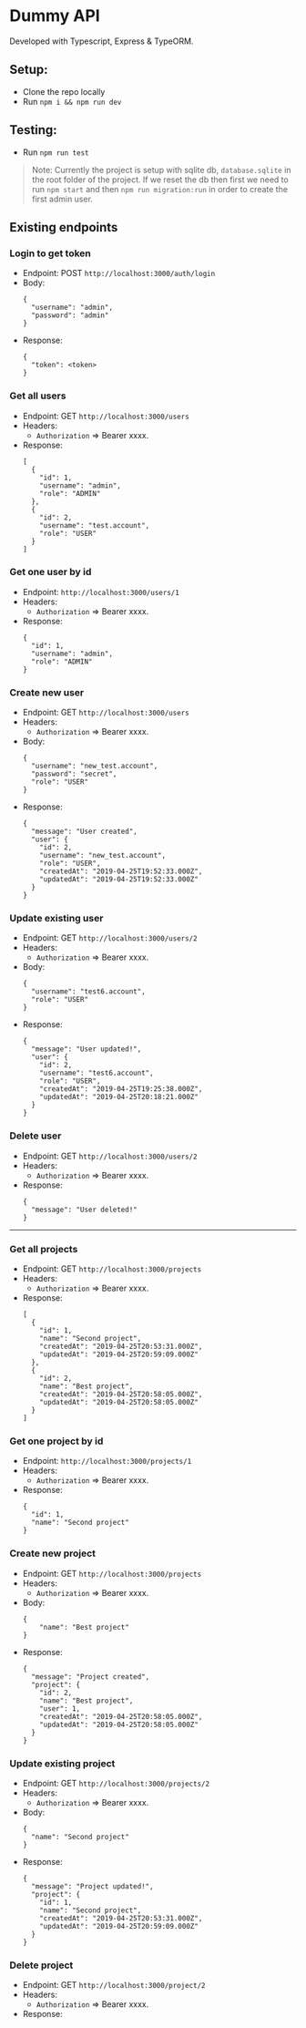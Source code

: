 
# Dummy API
Developed with Typescript, Express & TypeORM.

## Setup:
- Clone the repo locally
- Run `npm i && npm run dev`

## Testing:
- Run `npm run test`

> Note: Currently the project is setup with sqlite db, `database.sqlite` in the root folder of the project. If we reset the db then first we need to run `npm start` and then `npm run migration:run` in order to create the first admin user.

## Existing endpoints

### Login to get token
- Endpoint: POST `http://localhost:3000/auth/login`
- Body:
  ```
  {
    "username": "admin",
    "password": "admin"
  }
  ```
- Response:
  ```
  {
    "token": <token>
  }
  ```

### Get all users
- Endpoint: GET `http://localhost:3000/users`
- Headers:
  - `Authorization` => Bearer xxxx.
- Response:
  ```
  [
    {
      "id": 1,
      "username": "admin",
      "role": "ADMIN"
    },
    {
      "id": 2,
      "username": "test.account",
      "role": "USER"
    }
  ]
  ```

### Get one user by id
- Endpoint: `http://localhost:3000/users/1`
- Headers:
  - `Authorization` => Bearer xxxx.
- Response:
  ```
  {
    "id": 1,
    "username": "admin",
    "role": "ADMIN"
  }
  ```

### Create new user
- Endpoint: GET `http://localhost:3000/users`
- Headers:
  - `Authorization` => Bearer xxxx.
- Body:
  ```
  {
    "username": "new_test.account",
    "password": "secret",
    "role": "USER"
  }
  ```
- Response:
  ```
  {
    "message": "User created",
    "user": {
      "id": 2,
      "username": "new_test.account",
      "role": "USER",
      "createdAt": "2019-04-25T19:52:33.000Z",
      "updatedAt": "2019-04-25T19:52:33.000Z"
    }
  }
  ```

### Update existing user
- Endpoint: GET `http://localhost:3000/users/2`
- Headers:
  - `Authorization` => Bearer xxxx.
- Body:
  ```
  {
    "username": "test6.account",
    "role": "USER"
  }
  ```
- Response:
  ```
  {
    "message": "User updated!",
    "user": {
      "id": 2,
      "username": "test6.account",
      "role": "USER",
      "createdAt": "2019-04-25T19:25:38.000Z",
      "updatedAt": "2019-04-25T20:18:21.000Z"
    }
  }
  ```

### Delete user
- Endpoint: GET `http://localhost:3000/users/2`
- Headers:
  - `Authorization` => Bearer xxxx.
- Response:
  ```
  {
    "message": "User deleted!"
  }
  ```

---

### Get all projects
- Endpoint: GET `http://localhost:3000/projects`
- Headers:
  - `Authorization` => Bearer xxxx.
- Response:
  ```
  [
    {
      "id": 1,
      "name": "Second project",
      "createdAt": "2019-04-25T20:53:31.000Z",
      "updatedAt": "2019-04-25T20:59:09.000Z"
    },
    {
      "id": 2,
      "name": "Best project",
      "createdAt": "2019-04-25T20:58:05.000Z",
      "updatedAt": "2019-04-25T20:58:05.000Z"
    }
  ]
  ```

### Get one project by id
- Endpoint: `http://localhost:3000/projects/1`
- Headers:
  - `Authorization` => Bearer xxxx.
- Response:
  ```
  {
    "id": 1,
    "name": "Second project"
  }
  ```

### Create new project
- Endpoint: GET `http://localhost:3000/projects`
- Headers:
  - `Authorization` => Bearer xxxx.
- Body:
  ```
  {
	  "name": "Best project"
  }
  ```
- Response:
  ```
  {
    "message": "Project created",
    "project": {
      "id": 2,
      "name": "Best project",
      "user": 1,
      "createdAt": "2019-04-25T20:58:05.000Z",
      "updatedAt": "2019-04-25T20:58:05.000Z"
    }
  }
  ```

### Update existing project
- Endpoint: GET `http://localhost:3000/projects/2`
- Headers:
  - `Authorization` => Bearer xxxx.
- Body:
  ```
  {
    "name": "Second project"
  }
  ```
- Response:
  ```
  {
    "message": "Project updated!",
    "project": {
      "id": 1,
      "name": "Second project",
      "createdAt": "2019-04-25T20:53:31.000Z",
      "updatedAt": "2019-04-25T20:59:09.000Z"
    }
  }
  ```

### Delete project
- Endpoint: GET `http://localhost:3000/project/2`
- Headers:
  - `Authorization` => Bearer xxxx.
- Response: <NoContent>
  ```
